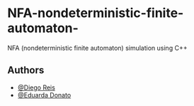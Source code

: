 # NFA-nondeterministic-finite-automaton-
NFA (nondeterministic finite automaton) simulation using C++

## Authors

- [@Diego Reis](https://www.github.com/diegolrs)
- [@Eduarda Donato](https://github.com/Eduarda-Donato)
